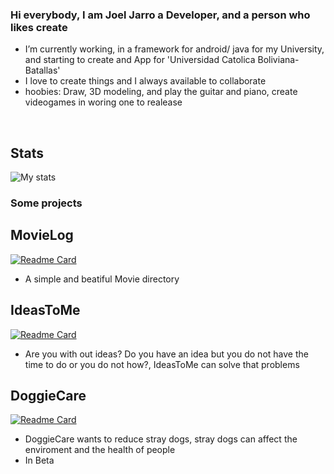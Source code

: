 ### Hi everybody, I am Joel Jarro a Developer, and a person who likes create

- I’m currently working, in a framework for android/ java for my University, and starting to create and App for 'Universidad Catolica Boliviana-Batallas'
- I love to create things and I always available to collaborate
- hoobies: Draw, 3D modeling, and play the guitar and piano, create videogames in woring one to realease

<br/>

## Stats
![My stats](https://github-readme-stats.vercel.app/api?username=H0OE&hide=contribs,prs&theme=dracula)

### Some projects
## MovieLog
[![Readme Card](https://github-readme-stats.vercel.app/api/pin/?username=H0OE&repo=MovieLog&theme=dracula)](https://github.com/H0OE/MovieLog)
- A simple and beatiful Movie directory
## IdeasToMe
[![Readme Card](https://github-readme-stats.vercel.app/api/pin/?username=H0OE&repo=IdeasToMe&theme=dracula)](https://github.com/H0OE/IdeasToMe)
- Are you with out ideas? Do you have an idea but you do not have the time to do or you do not how?, IdeasToMe can solve that problems

## DoggieCare
[![Readme Card](https://github-readme-stats.vercel.app/api/pin/?username=cricripaz&repo=DoggieCare&theme=dracula)](https://github.com/cricripaz/DoggieCare)
- DoggieCare wants to reduce stray dogs, stray dogs can affect the enviroment and the health of people
- In Beta
